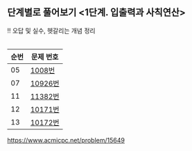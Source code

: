 <h2>단계별로 풀어보기 <1단계. 입출력과 사칙연산> </h2>

‼️ 오답 및 실수, 헷갈리는 개념 정리 <br><br>


|순번|문제 번호|
|------|---|
|05|[1008번](https://www.acmicpc.net/problem/1008)|
|07|<a href="https://www.acmicpc.net/problem/10926">10926번</a>|
|11|<a href="https://www.acmicpc.net/problem/11382">11382번</a>|
|12|<a href="https://www.acmicpc.net/problem/10171">10171번</a>|
|13|<a href='https://www.acmicpc.net/problem/10172'>10172번</a>|

https://www.acmicpc.net/problem/15649
